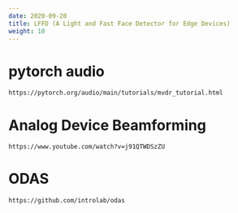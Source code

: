 ```yaml
---
date: 2020-09-20
title: LFFD (A Light and Fast Face Detector for Edge Devices)
weight: 10
---
```


#  pytorch audio

```
https://pytorch.org/audio/main/tutorials/mvdr_tutorial.html
```

# Analog Device Beamforming

```
https://www.youtube.com/watch?v=j91QTWDSzZU
```

# ODAS

```
https://github.com/introlab/odas
```
